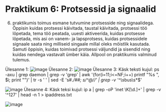 # Praktikum 6: Protsessid ja signaalid

6. praktikumis toimus esmane tutvumine protsesside ning signaalidega. Õppisin kuidas protsessi käivitada, taustal käivitada, protsessi töö lõpetada, tema töö peatada, uuesti aktiveerida, kuidas protsesse lõpetada, mis asi on vanem- ja lapsprotsess, kuidas protsessidele signaale saata ning milliseid singaale millal oleks mõistlik kasutada. Samuti õppisin, kuidas toimivad protsessi väljundid ja sisendid ning kuidas nendega vastavalt ümber käia. Allpool on praktikumis valminud tulemus.

Ülesanne 1:
![image](https://github.com/user-attachments/assets/0f27e552-c084-46bb-84da-75a48a951fea)
Ülesanne 2: 
![image](https://github.com/user-attachments/assets/bdbd0adb-c6aa-461c-9ee5-574545416e30)
Ülesanne 3: Käsk teksti kujul: ps -axu | grep daemon | grep -v 'grep' | awk '{for(i=11;i<=NF;i++) printf "%s ", $i; print ""}' | tr -s ' ' | sed -E 's#.*/##; s/^@//' | grep -v '^\s*bus\s*$'

![image](https://github.com/user-attachments/assets/7a2b0d3a-140f-4cea-bfcb-d3c49d545290)
Ülesanne 4: Käsk teksi kujul: ip a | grep -oP 'inet \K[\d.]+' | grep -v '^127' | head -n 1 > ipaddress.txt

![image](https://github.com/user-attachments/assets/1c282216-9c84-4122-a623-1e8b6e3ba3f6)



